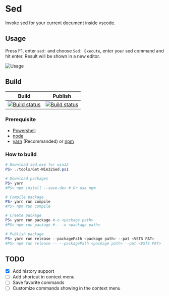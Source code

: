 # Sed

Invoke sed for your current document inside vscode.

## Usage

Press F1, enter `sed:` and choose `Sed: Execute`, enter your sed command and hit enter. Result will be shown in a new editor.

![Usage](images/usage.gif)

## Build

Build|Publish
-|-
[![Build status](https://vicey.visualstudio.com/GithubProjectsCICD/_apis/build/status/vscode-sed%20-%20Build)](https://vicey.visualstudio.com/GithubProjectsCICD/_build/latest?definitionId=8)|[![Build status](https://vicey.visualstudio.com/GithubProjectsCICD/_apis/build/status/vscode-sed%20-%20Publish)](https://vicey.visualstudio.com/GithubProjectsCICD/_build/latest?definitionId=9)

### Prerequisite

- [Powershell](https://github.com/powershell/powershell)
- [node](https://github.com/nodejs/node)
- [yarn](https://github.com/yarnpkg/yarn) (Recommanded) or [npm](https://github.com/npm/cli)

### How to build

```powershell
# Download sed.exe for win32
PS> ./tools/Get-Win32Sed.ps1

# Download packages
PS> yarn
#PS> npm install --save-dev # Or use npm

# Compile package
PS> yarn run compile
#PS> npm run compile

# Create package
PS> yarn run package #-o <package path>
#PS> npm run package #-- -o <package path>

# Publish package
PS> yarn run release --packagePath <package path> --pat <VSTS PAT>
#PS> npm run release -- --packagePath <package path> --pat <VSTS PAT>
```

## TODO

- [x] Add history support
- [ ] Add shortcut in context menu
- [ ] Save favorite commands
- [ ] Customize commands showing in the context menu